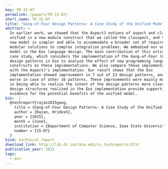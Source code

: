 ```yaml
---
key: TR-15-07
permalink: /papers/TR-15-07/
short_name: TR-15-07
title: "Gang-of-Four Design Patterns: A Case Study of the Unified Model and the Eos Programming Language"
abstract: >
  In earlier work, we showed that the AspectJ notions of aspect and class can be
  unified in a new module construct that we called the classpect, and that this
  new model is simpler and able to accommodate a broader set of requirements for
  modular solutions to complex integration problems. We embodied our unified
  model in the Eos language design. The main contribution of this article is a
  case study, which considers the implementation of the Gang-of-Four (GOF)
  design patterns in Eos to analyze the effect of new programming language
  constructs on these implementations. We also compare these implementations
  with the AspectJ's implementation. Our result shows that the Eos
  implementation showed improvement in 7 out of 23 design patterns, and are no
  worse in case of other 16 patterns. These improvements were mainly manifested
  in being able to realize the intent of the design patterns more clearly. The
  design structures realized in the Eos implementation provide supporting
  evidence for the potential benefits of the unified model.
bib:  |
  @techreport{rajan2015gang,
    title = {Gang-of-Four Design Patterns: A Case Study of the Unified Model and the Eos Programming Language},
    author = {Rajan, Hridesh},
    year = {2015},
    month = {June},
    institution = {Department of Computer Science, Iowa State University},
    number = {15-07}
  }
kind: technical_report
download_link: http://lib.dr.iastate.edu/cs_techreports/373/
publication_year: 2015
tags:
  - eos
---
```

